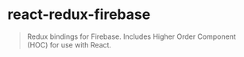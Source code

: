 # react-redux-firebase

> Redux bindings for Firebase. Includes Higher Order Component (HOC) for use with React.
